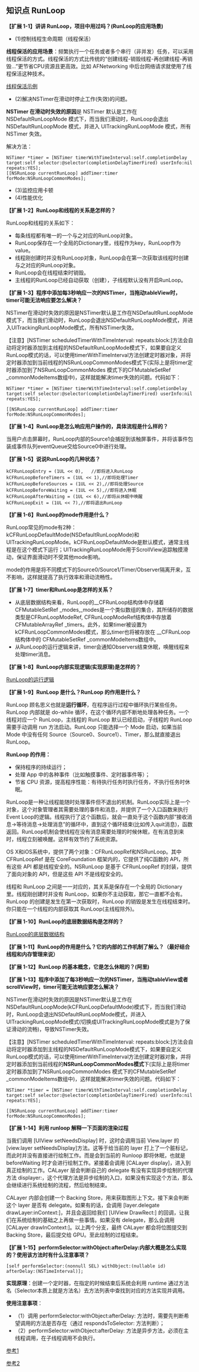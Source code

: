 ## 知识点 RunLoop

**【扩展 1-1】讲讲 RunLoop，项目中用过吗？(RunLoop的应用场景)**

* (1)控制线程生命周期（线程保活）

**线程保活的应用场景**：频繁执行一个任务或者多个串行（非并发）任务，可以采用线程保活的方式。线程保活的方式比传统的“创建线程-销毁线程-再创建线程-再销毁...”更节省CPU资源且更高效。比如 AFNetworking 中后台网络请求就使用了线程保活这种技术。

[线程保活示例](https://github.com/baohenglin/RunLoopThreadLive)

* (2)解决NSTimer在滑动时停止工作(失效)的问题。

**NSTimer 在滑动时失效的原因**是 NSTimer 默认是工作在 NSDefaultRunLoopMode 模式下，而当我们滑动时，RunLoop会退出 NSDefaultRunLoopMode 模式，并进入 UITrackingRunLoopMode 模式，所有 NSTimer 失效。

解决方法：

```
NSTimer *timer = [NSTimer timerWithTimeInterval:self.completionDelay target:self selector:@selector(completionDelayTimerFired) userInfo:nil repeats:YES];
[[NSRunLoop currentRunLoop] addTimer:timer forMode:NSRunLoopCommonModes];
```

* (3)监控应用卡顿
* (4)性能优化

**【扩展 1-2】RunLoop和线程的关系是怎样的？**

RunLoop和线程的关系如下：

* 每条线程都有唯一的一个与之对应的RunLoop对象。
* RunLoop保存在一个全局的Dictionary里，线程作为key，RunLoop作为value。
* 线程刚创建时并没有RunLoop对象，RunLoop会在第一次获取该线程时创建与之对应的RunLoop对象。
* RunLoop会在线程结束时销毁。
* 主线程的RunLoop已经自动获取（创建），子线程默认没有开启RunLoop。

**【扩展 1-3】程序中添加每3秒响应一次的NSTimer，当拖动tableView时，timer可能无法响应要怎么解决？**

NSTimer在滑动时失效的原因是NSTimer默认是工作在NSDefaultRunLoopMode模式下，而当我们滑动时，RunLoop会退出NSDefaultRunLoopMode模式，并进入UITrackingRunLoopMode模式，所有NSTimer失效。

【注意】[NSTimer scheduledTimerWithTimeInterval: repeats:block:]方法会自动将定时器添加到主线程的NSDefaultRunLoopMode模式下，如果要自定义RunLoop模式的话，可以使用timerWithTimeInterval方法创建定时器对象，并将定时器添加到当前线程的NSRunLoopCommonModes模式下(实际上是将timer定时器添加到了NSRunLoopCommonModes 模式下的CFMutableSetRef _commonModeItems数组中)，这样就能解决timer失效的问题。代码如下：

```
NSTimer *timer = [NSTimer timerWithTimeInterval:self.completionDelay target:self selector:@selector(completionDelayTimerFired) userInfo:nil repeats:YES];

[[NSRunLoop currentRunLoop] addTimer:timer forMode:NSRunLoopCommonModes];
```

**【扩展 1-4】RunLoop是怎么响应用户操作的，具体流程是什么样的？**

当用户点击屏幕时，RunLoop内部的Source1会捕捉到该触屏事件，并将该事件包装成事件队列eventQueue交给Source0中进行处理。

**【扩展 1-5】说说RunLoop的几种状态？**

```
kCFRunLoopEntry = (1UL << 0),   //即将进入RunLoop
kCFRunLoopBeforeTimers = (1UL << 1),//即将处理Timer
kCFRunLoopBeforeSources = (1UL << 2),//即将处理Source
kCFRunLoopBeforeWaiting = (1UL << 5),//即将进入休眠
kCFRunLoopAfterWaiting = (1UL << 6),//即将从休眠中唤醒
kCFRunLoopExit = (1UL << 7),//即将退出RunLoop
```

**【扩展 1-6】RunLoop的mode作用是什么？**

RunLoop常见的mode有2种：kCFRunLoopDefaultMode(NSDefaultRunLoopMode)和UITrackingRunLoopMode。kCFRunLoopDefaultMode是默认模式，通常主线程是在这个模式下运行；UITrackingRunLoopMode用于ScrollView追踪触摸滑动，保证界面滑动时不受其他mode影响。

mode的作用是将不同模式下的Source0/Source1/Timer/Observer隔离开来，互不影响，这样就提高了执行效率和滑动流畅性。

**【扩展 1-7】timer和RunLoop是怎样的关系？**

* 从底层数据结构来看，RunLoop的__CFRunLoop结构体中存储着 CFMutableSetRef _modes,_modes是一个类似数组的集合，其所储存的数据类型是CFRunLoopModeRef, CFRunLoopModeRef结构体中存放着CFMutableArrayRef _timers。此外，如果timer被设置为 kCFRunLoopCommonModes模式，那么timer也将被存放在 __CFRunLoop结构体中的 CFMutableSetRef _commonModeItems数组中。
* 从RunLoop的运行逻辑来讲，timer会通知Observers结束休眠，唤醒线程来处理timer消息。

**【扩展 1-8】RunLoop内部实现逻辑(实现原理)是怎样的？**

[RunLoop的运行逻辑](https://github.com/baohenglin/HLBlog/blob/master/Articles/iOS%E5%BC%80%E5%8F%91%E4%B9%8BRunLoop%E6%8E%A2%E7%A9%B6.md)

**【扩展 1-9】RunLoop 是什么？RunLoop 的作用是什么？**

RunLoop 顾名思义也就是**运行循环**，在程序运行过程中循环执行某些任务。RunLoop 内部就是 do-while 循环，在这个循环内部不断地处理各种任务。一个线程对应一个 RunLoop，主线程的 RunLoop 默认已经启动，子线程的 RunLoop 需要手动调用 run 方法启动。RunLoop 只能选择一个 Mode 启动，如果当前 Mode 中没有任何 Source（Source0、Source1）、Timer，那么就直接退出 RunLoop。

**RunLoop 的作用：**

* 保持程序的持续运行；
* 处理 App 中的各种事件（比如触摸事件、定时器事件等）；
* 节省 CPU 资源，提高程序性能：有待执行任务时执行任务，不执行任务时休眠。

RunLoop是一种让线程能随时处理事件但不退出的机制。RunLoop实际上是一个对象，这个对象管理者其需要处理的事件和消息，并提供了一个入口函数来执行Event Loop的逻辑。线程执行了这个函数后，就会一直处于这个函数内部“接收消息->等待消息->处理消息”的循环中，直到这个循环结束(比如传入quit消息)，函数返回。RunLoop机制会使线程在没有消息需要处理的时候休眠，在有消息到来时，线程立刻被唤醒。这样有效节约了系统资源。

OS X和iOS系统中，提供了两个对象：CFRunLoopRef和NSRunLoop。其中CFRunLoopRef 是在 CoreFoundation 框架内的，它提供了纯C函数的 API，所有这些 API 都是线程安全的。NSRunLoop 是基于 CFRunLoopRef 的封装，提供了面向对象的 API，但是这些 API 不是线程安全的。

线程和 RunLoop 之间是⼀一对应的，其关系是保存在一个全局的 Dictionary 里。线程刚创建时并没有 RunLoop，如果你不主动获取，那它一直都不会有。RunLoop 的创建是发生在第一次获取时，RunLoop 的销毁是发生在线程结束时。你只能在一个线程的内部获取其 RunLoop(主线程除外)。

**【扩展 1-10】RunLoop的底层数据结构是怎样的？**

[RunLoop的底层数据结构](https://github.com/baohenglin/HLBlog/blob/master/Articles/iOS%E5%BC%80%E5%8F%91%E4%B9%8BRunLoop%E6%8E%A2%E7%A9%B6.md)

**【扩展 1-11】RunLoop的作用是什么？它的内部的工作机制了解么？（最好结合线程和内存管理来说）**

**【扩展 1-12】RunLoop 的基本概念，它是怎么休眠的？(阿里)**

**【扩展 1-13】程序中添加了每3秒响应一次的NSTimer，当拖动tableView或者scrollView时，timer可能无法响应要怎么解决？**

NSTimer在滑动时失效的原因是NSTimer默认是工作在NSDefaultRunLoopMode(kCFRunLoopDefaultMode)模式下，而当我们滑动时，RunLoop会退出NSDefaultRunLoopMode模式，并进入UITrackingRunLoopMode模式(切换成UITrackingRunLoopMode模式是为了保证滑动的流畅)，导致NSTimer失效。

【注意】[NSTimer scheduledTimerWithTimeInterval: repeats:block:]方法会自动将定时器添加到主线程的NSDefaultRunLoopMode模式下，如果要自定义RunLoop模式的话，可以使用timerWithTimeInterval方法创建定时器对象，并将定时器添加到当前线程的**NSRunLoopCommonModes模式**下(实际上是将timer定时器添加到了NSRunLoopCommonModes 模式下的CFMutableSetRef _commonModeItems数组中)，这样就能解决timer失效的问题。代码如下：

```
NSTimer *timer = [NSTimer timerWithTimeInterval:self.completionDelay target:self selector:@selector(completionDelayTimerFired) userInfo:nil repeats:YES];

[[NSRunLoop currentRunLoop] addTimer:timer forMode:NSRunLoopCommonModes];
```

**【扩展 1-14】利用 runloop 解释一下页面的渲染过程**

当我们调用 [UIView setNeedsDisplay] 时，这时会调用当前 View.layer 的 [view.layer setNeedsDisplay]方法。这等于给当前的 layer 打上了一个脏标记，而此时并没有直接进行绘制工作。而是会到当前的 Runloop 即将休眠，也就是 beforeWaiting 时才会进行绘制工作。紧接着会调用 [CALayer display]，进入到真正绘制的工作。CALayer 层会判断自己的 delegate 有没有实现异步绘制的代理方法 displayer:，这个代理方法是异步绘制的入口，如果没有实现这个方法，那么会继续进行系统绘制的流程，然后绘制结束。

CALayer 内部会创建一个 Backing Store，用来获取图形上下文。接下来会判断这个 layer 是否有 delegate。如果有的话，会调用 [layer.delegate drawLayer:inContext:]，并且会返回给我们 [UIView DrawRect:] 的回调，让我们在系统绘制的基础之上再做一些事情。如果没有 delegate，那么会调用 [CALayer drawInContext:]。以上两个分支，最终 CALayer 都会将位图提交到 Backing Store，最后提交给 GPU。至此绘制的过程结束。

**【扩展 1-15】performSelector:withObject:afterDelay:内部大概是怎么实现的？使用该方法时有什么注意事项？**

```
[self performSelector:(nonnull SEL) withObject:(nullable id) afterDelay:(NSTimeInterval)]; 
```

**实现原理**：创建一个定时器，在指定的时候结束后系统会利用 runtime 通过方法名（Selector本质上就是方法名）去方法列表中查找到对应的方法实现并调用。

**使用注意事项**：

* （1）调用 performSelector:withObject:afterDelay: 方法时，需要先判断希望调用的方法是否存在（通过 respondsToSelector: 方法判断）；
* （2）performSelector:withObject:afterDelay: 方法是异步方法，必须在主线程调用，在子线程调用不会执行。

[参考1](https://www.iteye.com/blog/grayheart-2289984)

[参考2](https://www.jianshu.com/p/7583ff0181c2)











